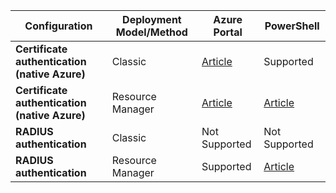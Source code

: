 **Configuration**| **Deployment Model/Method** | **Azure Portal** | **PowerShell** |
| --- | --- | --- | --- |
|  **Certificate authentication (native Azure)** | Classic |[Article](../articles/vpn-gateway/vpn-gateway-howto-point-to-site-classic-azure-portal.md) |Supported |
| **Certificate authentication (native Azure)** | Resource Manager |[Article](../articles/vpn-gateway/vpn-gateway-howto-point-to-site-resource-manager-portal.md) |[Article](../articles/vpn-gateway/vpn-gateway-howto-point-to-site-rm-ps.md) |
| **RADIUS authentication** | Classic | Not Supported | Not Supported |
| **RADIUS authentication** | Resource Manager | Supported | [Article](../articles/vpn-gateway/point-to-site-how-to-radius-ps.md) |